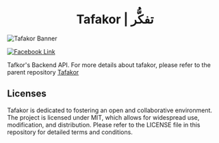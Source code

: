 
<h1 align="center">
Tafakor | تفكُّر
</h1>

![Tafakor Banner](https://tafakor.s3.eu-north-1.amazonaws.com/assets/banner-gtihub.png
)

[![Facebook Link](https://img.shields.io/badge/Tafakor_On_Facebook-fff?logo=facebook&labelColor=blue)](https://www.facebook.com/Tfkor)

Tafkor's Backend API. For more details about tafakor, please refer to the parent repository [Tafakor](https://github.com/OmarKhled/Tafakor)

## Licenses

Tafakor is dedicated to fostering an open and collaborative environment. The project is licensed under MIT, which allows for widespread use, modification, and distribution. Please refer to the LICENSE file in this repository for detailed terms and conditions.